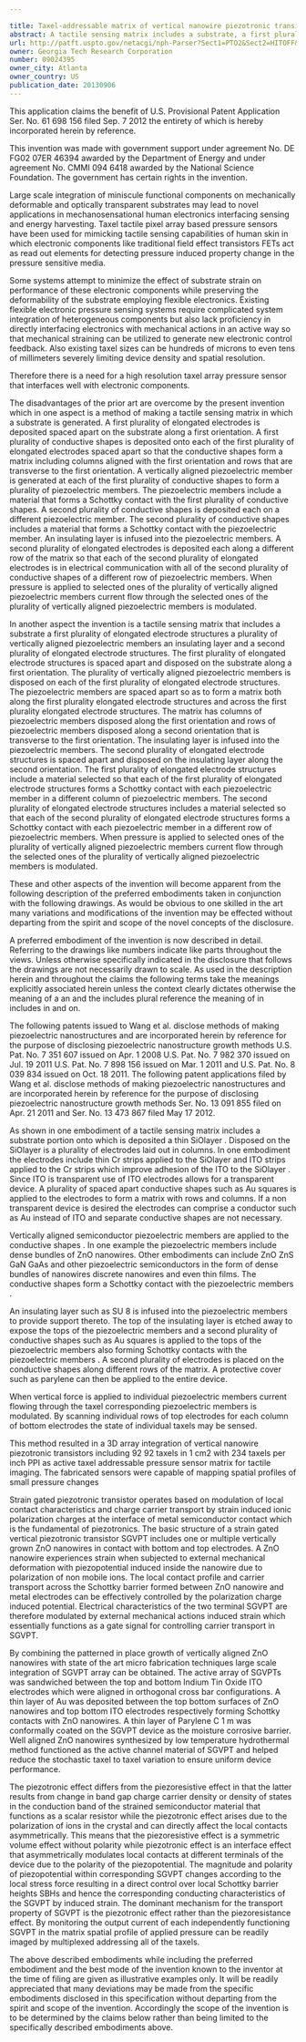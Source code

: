 ```yaml
---

title: Taxel-addressable matrix of vertical nanowire piezotronic transistors
abstract: A tactile sensing matrix includes a substrate, a first plurality of elongated electrode structures, a plurality of vertically aligned piezoelectric members, an insulating layer infused into the piezoelectric members and a second plurality of elongated electrode structures. The first plurality of elongated electrode structures is disposed on the substrate along a first orientation. The vertically aligned piezoelectric members is disposed on the first plurality of elongated electrode structures and form a matrix having columns of piezoelectric members disposed along the first orientation and rows of piezoelectric members disposed along a second orientation that is transverse to the first orientation. The second plurality of elongated electrode structures is disposed on the insulating layer along the second orientation. The elongated electrode structures form a Schottky contact with the piezoelectric members. When pressure is applied to the piezoelectric members, current flow therethrough is modulated.
url: http://patft.uspto.gov/netacgi/nph-Parser?Sect1=PTO2&Sect2=HITOFF&p=1&u=%2Fnetahtml%2FPTO%2Fsearch-adv.htm&r=1&f=G&l=50&d=PALL&S1=09024395&OS=09024395&RS=09024395
owner: Georgia Tech Research Corporation
number: 09024395
owner_city: Atlanta
owner_country: US
publication_date: 20130906
---
```

This application claims the benefit of U.S. Provisional Patent Application Ser. No. 61 698 156 filed Sep. 7 2012 the entirety of which is hereby incorporated herein by reference.

This invention was made with government support under agreement No. DE FG02 07ER 46394 awarded by the Department of Energy and under agreement No. CMMI 094 6418 awarded by the National Science Foundation. The government has certain rights in the invention.

Large scale integration of miniscule functional components on mechanically deformable and optically transparent substrates may lead to novel applications in mechanosensational human electronics interfacing sensing and energy harvesting. Taxel tactile pixel array based pressure sensors have been used for mimicking tactile sensing capabilities of human skin in which electronic components like traditional field effect transistors FETs act as read out elements for detecting pressure induced property change in the pressure sensitive media.

Some systems attempt to minimize the effect of substrate strain on performance of these electronic components while preserving the deformability of the substrate employing flexible electronics. Existing flexible electronic pressure sensing systems require complicated system integration of heterogeneous components but also lack proficiency in directly interfacing electronics with mechanical actions in an active way so that mechanical straining can be utilized to generate new electronic control feedback. Also existing taxel sizes can be hundreds of microns to even tens of millimeters severely limiting device density and spatial resolution.

Therefore there is a need for a high resolution taxel array pressure sensor that interfaces well with electronic components.

The disadvantages of the prior art are overcome by the present invention which in one aspect is a method of making a tactile sensing matrix in which a substrate is generated. A first plurality of elongated electrodes is deposited spaced apart on the substrate along a first orientation. A first plurality of conductive shapes is deposited onto each of the first plurality of elongated electrodes spaced apart so that the conductive shapes form a matrix including columns aligned with the first orientation and rows that are transverse to the first orientation. A vertically aligned piezoelectric member is generated at each of the first plurality of conductive shapes to form a plurality of piezoelectric members. The piezoelectric members include a material that forms a Schottky contact with the first plurality of conductive shapes. A second plurality of conductive shapes is deposited each on a different piezoelectric member. The second plurality of conductive shapes includes a material that forms a Schottky contact with the piezoelectric member. An insulating layer is infused into the piezoelectric members. A second plurality of elongated electrodes is deposited each along a different row of the matrix so that each of the second plurality of elongated electrodes is in electrical communication with all of the second plurality of conductive shapes of a different row of piezoelectric members. When pressure is applied to selected ones of the plurality of vertically aligned piezoelectric members current flow through the selected ones of the plurality of vertically aligned piezoelectric members is modulated.

In another aspect the invention is a tactile sensing matrix that includes a substrate a first plurality of elongated electrode structures a plurality of vertically aligned piezoelectric members an insulating layer and a second plurality of elongated electrode structures. The first plurality of elongated electrode structures is spaced apart and disposed on the substrate along a first orientation. The plurality of vertically aligned piezoelectric members is disposed on each of the first plurality of elongated electrode structures. The piezoelectric members are spaced apart so as to form a matrix both along the first plurality elongated electrode structures and across the first plurality elongated electrode structures. The matrix has columns of piezoelectric members disposed along the first orientation and rows of piezoelectric members disposed along a second orientation that is transverse to the first orientation. The insulating layer is infused into the piezoelectric members. The second plurality of elongated electrode structures is spaced apart and disposed on the insulating layer along the second orientation. The first plurality of elongated electrode structures include a material selected so that each of the first plurality of elongated electrode structures forms a Schottky contact with each piezoelectric member in a different column of piezoelectric members. The second plurality of elongated electrode structures includes a material selected so that each of the second plurality of elongated electrode structures forms a Schottky contact with each piezoelectric member in a different row of piezoelectric members. When pressure is applied to selected ones of the plurality of vertically aligned piezoelectric members current flow through the selected ones of the plurality of vertically aligned piezoelectric members is modulated.

These and other aspects of the invention will become apparent from the following description of the preferred embodiments taken in conjunction with the following drawings. As would be obvious to one skilled in the art many variations and modifications of the invention may be effected without departing from the spirit and scope of the novel concepts of the disclosure.

A preferred embodiment of the invention is now described in detail. Referring to the drawings like numbers indicate like parts throughout the views. Unless otherwise specifically indicated in the disclosure that follows the drawings are not necessarily drawn to scale. As used in the description herein and throughout the claims the following terms take the meanings explicitly associated herein unless the context clearly dictates otherwise the meaning of a an and the includes plural reference the meaning of in includes in and on. 

The following patents issued to Wang et al. disclose methods of making piezoelectric nanostructures and are incorporated herein by reference for the purpose of disclosing piezoelectric nanostructure growth methods U.S. Pat. No. 7 351 607 issued on Apr. 1 2008 U.S. Pat. No. 7 982 370 issued on Jul. 19 2011 U.S. Pat. No. 7 898 156 issued on Mar. 1 2011 and U.S. Pat. No. 8 039 834 issued on Oct. 18 2011. The following patent applications filed by Wang et al. disclose methods of making piezoelectric nanostructures and are incorporated herein by reference for the purpose of disclosing piezoelectric nanostructure growth methods Ser. No. 13 091 855 filed on Apr. 21 2011 and Ser. No. 13 473 867 filed May 17 2012.

As shown in one embodiment of a tactile sensing matrix includes a substrate portion onto which is deposited a thin SiOlayer . Disposed on the SiOlayer is a plurality of electrodes laid out in columns. In one embodiment the electrodes include thin Cr strips applied to the SiOlayer and ITO strips applied to the Cr strips which improve adhesion of the ITO to the SiOlayer . Since ITO is transparent use of ITO electrodes allows for a transparent device. A plurality of spaced apart conductive shapes such as Au squares is applied to the electrodes to form a matrix with rows and columns. If a non transparent device is desired the electrodes can comprise a conductor such as Au instead of ITO and separate conductive shapes are not necessary. 

Vertically aligned semiconductor piezoelectric members are applied to the conductive shapes . In one example the piezoelectric members include dense bundles of ZnO nanowires. Other embodiments can include ZnO ZnS GaN GaAs and other piezoelectric semiconductors in the form of dense bundles of nanowires discrete nanowires and even thin films. The conductive shapes form a Schottky contact with the piezoelectric members .

An insulating layer such as SU 8 is infused into the piezoelectric members to provide support thereto. The top of the insulating layer is etched away to expose the tops of the piezoelectric members and a second plurality of conductive shapes such as Au squares is applied to the tops of the piezoelectric members also forming Schottky contacts with the piezoelectric members . A second plurality of electrodes is placed on the conductive shapes along different rows of the matrix. A protective cover such as parylene can then be applied to the entire device.

When vertical force is applied to individual piezoelectric members current flowing through the taxel corresponding piezoelectric members is modulated. By scanning individual rows of top electrodes for each column of bottom electrodes the state of individual taxels may be sensed.

This method resulted in a 3D array integration of vertical nanowire piezotronic transistors including 92 92 taxels in 1 cm2 with 234 taxels per inch PPI as active taxel addressable pressure sensor matrix for tactile imaging. The fabricated sensors were capable of mapping spatial profiles of small pressure changes 

Strain gated piezotronic transistor operates based on modulation of local contact characteristics and charge carrier transport by strain induced ionic polarization charges at the interface of metal semiconductor contact which is the fundamental of piezotronics. The basic structure of a strain gated vertical piezotronic transistor SGVPT includes one or multiple vertically grown ZnO nanowires in contact with bottom and top electrodes. A ZnO nanowire experiences strain when subjected to external mechanical deformation with piezopotential induced inside the nanowire due to polarization of non mobile ions. The local contact profile and carrier transport across the Schottky barrier formed between ZnO nanowire and metal electrodes can be effectively controlled by the polarization charge induced potential. Electrical characteristics of the two terminal SGVPT are therefore modulated by external mechanical actions induced strain which essentially functions as a gate signal for controlling carrier transport in SGVPT.

By combining the patterned in place growth of vertically aligned ZnO nanowires with state of the art micro fabrication techniques large scale integration of SGVPT array can be obtained. The active array of SGVPTs was sandwiched between the top and bottom Indium Tin Oxide ITO electrodes which were aligned in orthogonal cross bar configurations. A thin layer of Au was deposited between the top bottom surfaces of ZnO nanowires and top bottom ITO electrodes respectively forming Schottky contacts with ZnO nanowires. A thin layer of Parylene C 1 m was conformally coated on the SGVPT device as the moisture corrosive barrier. Well aligned ZnO nanowires synthesized by low temperature hydrothermal method functioned as the active channel material of SGVPT and helped reduce the stochastic taxel to taxel variation to ensure uniform device performance.

The piezotronic effect differs from the piezoresistive effect in that the latter results from change in band gap charge carrier density or density of states in the conduction band of the strained semiconductor material that functions as a scalar resistor while the piezotronic effect arises due to the polarization of ions in the crystal and can directly affect the local contacts asymmetrically. This means that the piezoresistive effect is a symmetric volume effect without polarity while piezotronic effect is an interface effect that asymmetrically modulates local contacts at different terminals of the device due to the polarity of the piezopotential. The magnitude and polarity of piezopotential within corresponding SGVPT changes according to the local stress force resulting in a direct control over local Schottky barrier heights SBHs and hence the corresponding conducting characteristics of the SGVPT by induced strain. The dominant mechanism for the transport property of SGVPT is the piezotronic effect rather than the piezoresistance effect. By monitoring the output current of each independently functioning SGVPT in the matrix spatial profile of applied pressure can be readily imaged by multiplexed addressing all of the taxels.

The above described embodiments while including the preferred embodiment and the best mode of the invention known to the inventor at the time of filing are given as illustrative examples only. It will be readily appreciated that many deviations may be made from the specific embodiments disclosed in this specification without departing from the spirit and scope of the invention. Accordingly the scope of the invention is to be determined by the claims below rather than being limited to the specifically described embodiments above.

